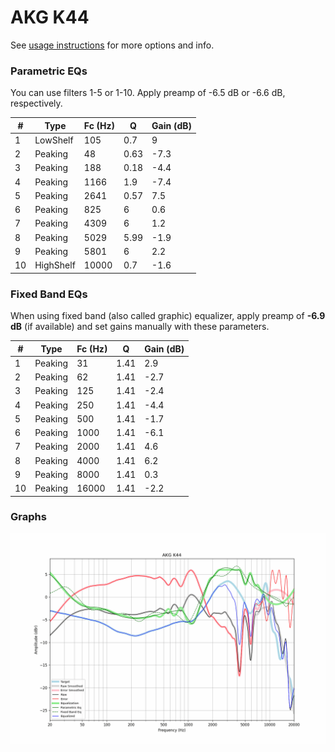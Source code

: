 # AKG K44
See [usage instructions](https://github.com/jaakkopasanen/AutoEq#usage) for more options and info.

### Parametric EQs
You can use filters 1-5 or 1-10. Apply preamp of -6.5 dB or -6.6 dB, respectively.

|   # | Type      |   Fc (Hz) |    Q |   Gain (dB) |
|-----|-----------|-----------|------|-------------|
|   1 | LowShelf  |       105 | 0.7  |         9   |
|   2 | Peaking   |        48 | 0.63 |        -7.3 |
|   3 | Peaking   |       188 | 0.18 |        -4.4 |
|   4 | Peaking   |      1166 | 1.9  |        -7.4 |
|   5 | Peaking   |      2641 | 0.57 |         7.5 |
|   6 | Peaking   |       825 | 6    |         0.6 |
|   7 | Peaking   |      4309 | 6    |         1.2 |
|   8 | Peaking   |      5029 | 5.99 |        -1.9 |
|   9 | Peaking   |      5801 | 6    |         2.2 |
|  10 | HighShelf |     10000 | 0.7  |        -1.6 |

### Fixed Band EQs
When using fixed band (also called graphic) equalizer, apply preamp of **-6.9 dB** (if available) and set gains manually with these parameters.

|   # | Type    |   Fc (Hz) |    Q |   Gain (dB) |
|-----|---------|-----------|------|-------------|
|   1 | Peaking |        31 | 1.41 |         2.9 |
|   2 | Peaking |        62 | 1.41 |        -2.7 |
|   3 | Peaking |       125 | 1.41 |        -2.4 |
|   4 | Peaking |       250 | 1.41 |        -4.4 |
|   5 | Peaking |       500 | 1.41 |        -1.7 |
|   6 | Peaking |      1000 | 1.41 |        -6.1 |
|   7 | Peaking |      2000 | 1.41 |         4.6 |
|   8 | Peaking |      4000 | 1.41 |         6.2 |
|   9 | Peaking |      8000 | 1.41 |         0.3 |
|  10 | Peaking |     16000 | 1.41 |        -2.2 |

### Graphs
![](./AKG%20K44.png)
